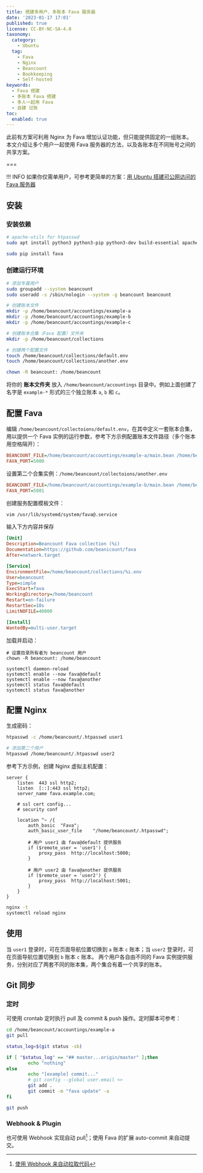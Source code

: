 ```yaml
---
title: 搭建多用户、多账本 Fava 服务器
date: '2023-01-17 17:01'
published: true
license: CC-BY-NC-SA-4.0
taxonomy:
  category:
    - Ubuntu
  tag:
    - Fava
    - Nginx
    - Beancount
    - Bookkeeping
    - Self-hosted
keywords:
  - Fava 搭建
  - 多账本 Fava 搭建
  - 多人一起用 Fava
  - 自建 记账
toc:
  enabled: true
---
```


此前有方案可利用 Nginx 为 Fava 增加认证功能，但只能提供固定的一组账本。本文介绍让多个用户一起使用 Fava 服务器的方法，以及各账本在不同账号之间的共享方案。

===

!!! INFO 如果你仅需单用户，可参考更简单的方案：[用 Ubuntu 搭建可公网访问的 Fava 服务器](https://dallas.lu/ubuntu-fava-server/)

## 安装
### 安装依赖
```bash
# apache-utils for htpasswd
sudo apt install python3 python3-pip python3-dev build-essential apache-utils

sudo pip install fava
```
### 创建运行环境
```bash
# 添加专属用户
sudo groupadd --system beancount
sudo useradd -s /sbin/nologin --system -g beancount beancount

# 创建账本文件
mkdir -p /home/beancount/accountings/example-a
mkdir -p /home/beancount/accountings/example-b
mkdir -p /home/beancount/accountings/example-c

# 创建账本合集（Fava 配置）文件夹
mkdir -p /home/beancount/collections

# 创建两个配置文件
touch /home/beancount/collections/default.env
touch /home/beancount/collections/another.env

chown -R beancount: /home/beancount
```

将你的 **账本文件夹** 放入 `/home/beancount/accountings` 目录中。例如上面创建了名字是 `example-*` 形式的三个独立账本 `a`, `b` 和 `c`。

## 配置 Fava

编辑 `/home/beancount/collectoions/default.env`，在其中定义一套账本合集，用以提供一个 Fava 实例的运行参数，参考下方示例配置账本文件路径（多个账本用空格隔开）：
```ini
BEANCOUNT_FILE=/home/beancount/accountings/example-a/main.bean /home/beancount/accountings/example-c/main.bean
FAVA_PORT=5000
```

设置第二个合集实例：`/home/beancount/collectoions/another.env`
```ini
BEANCOUNT_FILE=/home/beancount/accountings/example-b/main.bean /home/beancount/accountings/example-c/main.bean
FAVA_PORT=5001
```

创建服务配置模板文件：
```bash
vim /usr/lib/systemd/system/fava@.service
```
输入下方内容并保存
```ini
[Unit]
Description=Beancount Fava collection (%i)
Documentation=https://github.com/beanicount/fava
After=network.target

[Service]
EnvironmentFile=/home/beancount/collections/%i.env
User=beancount
Type=simple
ExecStart=fava
WorkingDirectory=/home/beancount
Restart=on-failure
RestartSec=10s
LimitNOFILE=40000

[Install]
WantedBy=multi-user.target
```
加载并启动：
```
# 设置目录所有者为 beancount 用户
chown -R beancount: /home/beancount

systemctl daemon-reload
systemctl enable --now fava@default
systemctl enable --now fava@another
systemctl status fava@default
systemctl status fava@another
```
## 配置 Nginx
生成密码：
```bash
htpasswd -c /home/beancount/.htpasswd user1

# 添加第二个用户
htpasswd /home/beancount/.htpasswd user2
```

参考下方示例，创建 Nginx 虚拟主机配置：
```nginx
server {
    listen  443 ssl http2;
    listen  [::]:443 ssl http2;
    server_name fava.example.com;
    
    # ssl cert config...
    # security conf
    
    location ^~ /{
        auth_basic  "Fava";
        auth_basic_user_file    "/home/beancount/.htpasswd";

        # 用户 user1 由 fava@default 提供服务
        if ($remote_user = 'user1') {
            proxy_pass  http://localhost:5000; 
        }
        
        # 用户 user2 由 fava@another 提供服务
        if ($remote_user = 'user2') {
            proxy_pass  http://localhost:5001;
        }
    }
}
```
```bash
nginx -t
systemctl reload nginx
```
## 使用

当 `user1` 登录时，可在页面导航位置切换到 `a` 账本 `c` 账本；当 `user2` 登录时，可在页面导航位置切换到 `b` 账本 `c` 账本。
两个用户各自由不同的 Fava 实例提供服务，分别对应了两套不同的账本集，两个集合有着一个共享的账本。

## Git 同步

### 定时
可使用 crontab 定时执行 pull 及 commit & push 操作。定时脚本可参考：
```bash
cd /home/beancount/accountings/example-a
git pull

status_log=$(git status -sb)

if [ "$status_log" == "## master...origin/master" ];then
        echo "nothing"
else
        echo "[example] commit..."
        # git config --global user.email <>
        git add .
        git commit -m "fava update" -a
fi

git push
```
### Webhook & Plugin
也可使用 Webhook 实现自动 pull[^webhook]；使用 Fava 的扩展 auto-commit 来自动提交。

[^webhook]: [使用 Webhook 来自动拉取代码](/webhook-to-git-pull-from-forgejo/)
